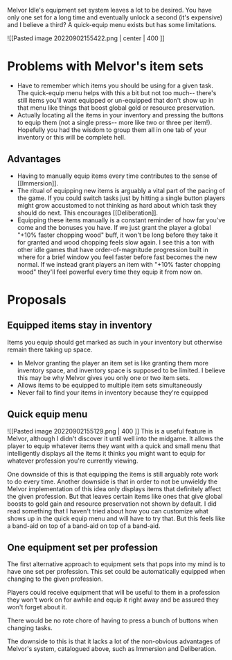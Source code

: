 
Melvor Idle's equipment set system leaves a lot to be desired. You have only one set for a long time and eventually unlock a second (it's expensive) and I believe a third? A quick-equip menu exists but has some limitations.

![[Pasted image 20220902155422.png | center | 400 ]]

# Problems with Melvor's item sets
* Have to remember which items you should be using for a given task. The quick-equip menu helps with this a bit but not too much-- there's still items you'll want equipped or un-equipped that don't show up in that menu like things that boost global gold or resource preservation.
* Actually locating all the items in your inventory and pressing the buttons to equip them (not a single press-- more like two or three per item!). Hopefully you had the wisdom to group them all in one tab of your inventory or this will be complete hell.

## Advantages
* Having to manually equip items every time contributes to the sense of [[Immersion]]. 
* The ritual of equipping new items is arguably a vital part of the pacing of the game. If you could switch tasks just by hitting a single button players might grow accustomed to not thinking as hard about which task they should do next. This encourages [[Deliberation]]. 
* Equipping these items manually is a constant reminder of how far you've come and the bonuses you have. If we just grant the player a global "+10% faster chopping wood" buff, it won't be long before they take it for granted and wood chopping feels slow again. I see this a ton with other idle games that have order-of-magnitude progression built in where for a brief window you feel faster before fast becomes the new normal. If we instead grant players an item with "+10% faster chopping wood" they'll feel powerful every time they equip it from now on.

# Proposals
## Equipped items stay in inventory
Items you equip should get marked as such in your inventory but otherwise remain there taking up space.
* In Melvor granting the player an item set is like granting them more inventory space, and inventory space is supposed to be limited. I believe this may be why Melvor gives you only one or two item sets.
* Allows items to be equipped to multiple item sets simultaneously
* Never fail to find your items in inventory because they're equipped 

## Quick equip menu
![[Pasted image 20220902155129.png | 400 ]]
This is a useful feature in Melvor, although I didn't discover it until well into the midgame. It allows the player to equip whatever items they want with a quick and small menu that intelligently displays all the items it thinks you might want to equip for whatever profession you're currently viewing.

One downside of this is that equipping the items is still arguably rote work to do every time.
Another downside is that in order to not be unwieldy the Melvor implementation of this idea only displays items that definitely affect the given profession. But that leaves certain items like ones that give global boosts to gold gain and resource preservation not shown by default. I did read something that I haven't tried about how you can customize what shows up in the quick equip menu and will have to try that. But this feels like a band-aid on top of a band-aid on top of a band-aid.

## One equipment set per profession
The first alternative approach to equipment sets that pops into my mind is to have one set per profession. This set could be automatically equipped when changing to the given profession.

Players could receive equipment that will be useful to them in a profession they won't work on for awhile and equip it right away and be assured they won't forget about it.

There would be no rote chore of having to press a bunch of buttons when changing tasks.

The downside to this is that it lacks a lot of the non-obvious advantages of Melvor's system, catalogued above, such as Immersion and Deliberation.


